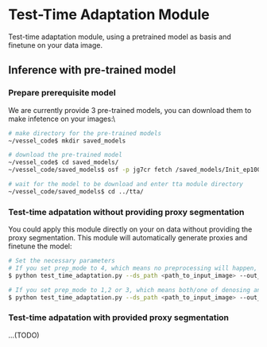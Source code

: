# **Test-Time Adaptation Module**
Test-time adaptation module, using a pretrained model as basis and finetune on your data image. 
## **Inference with pre-trained model**
### **Prepare prerequisite model**
We are currently provide 3 pre-trained models, you can download them to make infetence on your images:\

```bash
# make directory for the pre-trained models
~/vessel_code$ mkdir saved_models

# download the pre-trained model
~/vessel_code$ cd saved_models/
~/vessel_code/saved_models$ osf -p jg7cr fetch /saved_models/Init_ep1000_lr1e3_tver

# wait for the model to be download and enter tta module directory
~/vessel_code/saved_models$ cd ../tta/
```

### **Test-time adpatation without providing proxy segmentation**
You could apply this module directly on your on data without providing the proxy segmentation. This module will automatically generate proxies and finetune the model:
```bash
# Set the necessary parameters
# If you set prep_mode to 4, which means no preprocessing will happen, then you don't have to set a path to store the preprocessed images
$ python test_time_adaptation.py --ds_path <path_to_input_image> --out_path <path_to_output_image> --pretrained "../saved_models/Init_ep1000_lr1e3_tver" --prep_mode 4 --ep 5000 --lr 1e-3 

# If you set prep_mode to 1,2 or 3, which means both/one of denosing and N4 bias field correction will happen, then you have to set a path to store the preprocessed images
$ python test_time_adaptation.py --ds_path <path_to_input_image> --out_path <path_to_output_image> --ps_path <path_to_preprocessed_image> --pretrained "../saved_models/Init_ep1000_lr1e3_tver" --prep_mode 4 --ep 5000 --lr 1e-3 

```
### **Test-time adpatation with provided proxy segmentation**
...(TODO)
